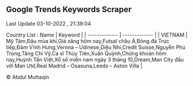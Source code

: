 

## Google Trends Keywords Scraper 
 
Last Update 03-10-2022 , 21:39:04

Country List :
 Name  | Keyword |
| ------------- | ------------- |
| VIETNAM | Mỹ Tâm,Đậu mùa khỉ,Giá xăng hôm nay,Futsal châu Á,Bóng đá Trực tiếp,Đàm Vĩnh Hưng,Verona – Udinese,Diệu Nhi,Credit Suisse,Nguyễn Phú Trọng,Tăng Chí Vỹ,Ca sĩ Thủy Tiên,Xuân Quỳnh,Chứng khoán hôm nay,Huỳnh Tấn Việt,Xổ số miền nam ngày 3 tháng 10,Dream,Man City đấu với Man Utd,Real Madrid – Osasuna,Leeds – Aston Villa |



© Abdul Muttaqin 
